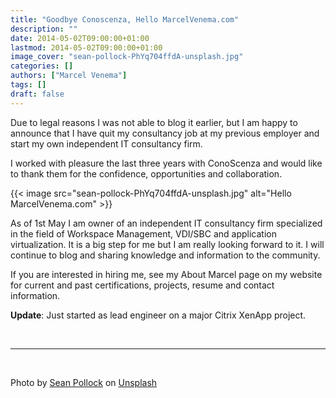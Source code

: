 ```yaml
---
title: "Goodbye Conoscenza, Hello MarcelVenema.com"
description: ""
date: 2014-05-02T09:00:00+01:00
lastmod: 2014-05-02T09:00:00+01:00
image_cover: "sean-pollock-PhYq704ffdA-unsplash.jpg"
categories: []
authors: ["Marcel Venema"] 
tags: []
draft: false
---
```


Due to legal reasons I was not able to blog it earlier, but I am happy to announce that I have quit my consultancy job at my previous employer and start my own independent IT consultancy firm.

I worked with pleasure the last three years with ConoScenza and would like to thank them for the confidence, opportunities and collaboration.

<!--more-->

{{< image src="sean-pollock-PhYq704ffdA-unsplash.jpg" alt="Hello MarcelVenema.com" >}}

As of 1st May I am owner of an independent IT consultancy firm specialized in the field of Workspace Management, VDI/SBC and application virtualization. It is a big step for me but I am really looking forward to it. I will continue to blog and sharing knowledge and information to the community. 

If you are interested in hiring me, see my About Marcel page on my website for current and past certifications, projects, resume and contact information.

**Update**: Just started as lead engineer on a major Citrix XenApp project.
  
&nbsp;  

---
&nbsp;

Photo by <a href="https://unsplash.com/@seanpollock?utm_content=creditCopyText&utm_medium=referral&utm_source=unsplash">Sean Pollock</a> on <a href="https://unsplash.com/photos/low-angle-photo-of-city-high-rise-buildings-during-daytime-PhYq704ffdA?utm_content=creditCopyText&utm_medium=referral&utm_source=unsplash">Unsplash</a>

&nbsp;  
